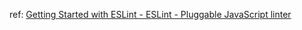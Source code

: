 ref: [Getting Started with ESLint - ESLint - Pluggable JavaScript linter](https://eslint.org/docs/user-guide/getting-started)
